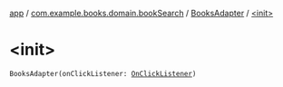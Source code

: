 [app](../../index.md) / [com.example.books.domain.bookSearch](../index.md) / [BooksAdapter](index.md) / [&lt;init&gt;](./-init-.md)

# &lt;init&gt;

`BooksAdapter(onClickListener: `[`OnClickListener`](-on-click-listener/index.md)`)`